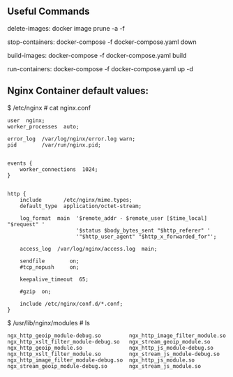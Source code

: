 ## Useful Commands
delete-images:
	docker image prune -a -f

stop-containers:
	docker-compose -f docker-compose.yaml down

build-images:
	docker-compose -f docker-compose.yaml build

run-containers:
	docker-compose -f docker-compose.yaml up -d



## Nginx Container default values:

$ /etc/nginx # cat nginx.conf
```
user  nginx;
worker_processes  auto;

error_log  /var/log/nginx/error.log warn;
pid        /var/run/nginx.pid;


events {
    worker_connections  1024;
}


http {
    include       /etc/nginx/mime.types;
    default_type  application/octet-stream;

    log_format  main  '$remote_addr - $remote_user [$time_local] "$request" '
                      '$status $body_bytes_sent "$http_referer" '
                      '"$http_user_agent" "$http_x_forwarded_for"';

    access_log  /var/log/nginx/access.log  main;

    sendfile        on;
    #tcp_nopush     on;

    keepalive_timeout  65;

    #gzip  on;

    include /etc/nginx/conf.d/*.conf;
}
```


$ /usr/lib/nginx/modules # ls
```
ngx_http_geoip_module-debug.so         ngx_http_image_filter_module.so        ngx_http_xslt_filter_module-debug.so   ngx_stream_geoip_module.so
ngx_http_geoip_module.so               ngx_http_js_module-debug.so            ngx_http_xslt_filter_module.so         ngx_stream_js_module-debug.so
ngx_http_image_filter_module-debug.so  ngx_http_js_module.so                  ngx_stream_geoip_module-debug.so       ngx_stream_js_module.so
```